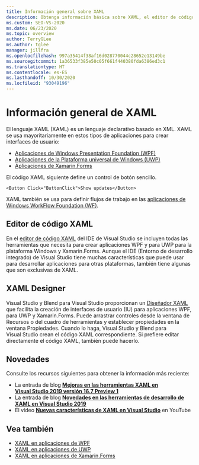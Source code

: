 ```yaml
---
title: Información general sobre XAML
description: Obtenga información básica sobre XAML, el editor de código de XAML y las herramientas de Diseñador XAML en Visual Studio.
ms.custom: SEO-VS-2020
ms.date: 06/23/2020
ms.topic: overview
author: TerryGLee
ms.author: tglee
manager: jillfra
ms.openlocfilehash: 997a35414f38af16d028770044c28652e13149be
ms.sourcegitcommit: 1a36533f385e50c05f661f440380fda6386ed3c1
ms.translationtype: HT
ms.contentlocale: es-ES
ms.lasthandoff: 10/30/2020
ms.locfileid: "93049196"
---
```

# <a name="overview-of-xaml"></a>Información general de XAML

El lenguaje XAML (XAML) es un lenguaje declarativo basado en XML. XAML se usa mayoritariamente en estos tipos de aplicaciones para crear interfaces de usuario:

- [Aplicaciones de Windows Presentation Foundation (WPF)](/dotnet/framework/wpf/advanced/xaml-in-wpf)
- [Aplicaciones de la Plataforma universal de Windows (UWP)](/windows/uwp/xaml-platform/xaml-overview)
- [Aplicaciones de Xamarin.Forms](/xamarin/xamarin-forms/xaml/)

El código XAML siguiente define un control de botón sencillo.

```xaml
<Button Click="ButtonClick">Show updates</Button>
```

XAML también se usa para definir flujos de trabajo en las [aplicaciones de Windows WorkFlow Foundation (WF)](/dotnet/framework/windows-workflow-foundation/serializing-workflows-and-activities-to-and-from-xaml).

## <a name="xaml-code-editor"></a>Editor de código XAML

En el [editor de código XAML](xaml-code-editor.md) del IDE de Visual Studio se incluyen todas las herramientas que necesita para crear aplicaciones WPF y para UWP para la plataforma Windows y Xamarin.Forms. Aunque el IDE (Entorno de desarrollo integrado) de Visual Studio tiene muchas características que puede usar para desarrollar aplicaciones para otras plataformas, también tiene algunas que son exclusivas de XAML.

## <a name="xaml-designer"></a>XAML Designer

Visual Studio y Blend para Visual Studio proporcionan un [Diseñador XAML](creating-a-ui-by-using-xaml-designer-in-visual-studio.md) que facilita la creación de interfaces de usuario (IU) para aplicaciones WPF, para UWP y Xamarin.Forms. Puede arrastrar controles desde la ventana de Recursos o del cuadro de herramientas y establecer propiedades en la ventana Propiedades. Cuando lo haga, Visual Studio y Blend para Visual Studio crean el código XAML correspondiente. Si prefiere editar directamente el código XAML, también puede hacerlo.

## <a name="whats-new"></a>Novedades

Consulte los recursos siguientes para obtener la información más reciente:

- La entrada de blog **[Mejoras en las herramientas XAML en Visual Studio 2019 versión 16.7 Preview 1](https://devblogs.microsoft.com/visualstudio/improvements-to-xaml-tooling-in-visual-studio-2019-version-16-7-preview-1/)**
- La entrada de blog **[Novedades en las herramientas de desarrollo de XAML en Visual Studio 2019](https://devblogs.microsoft.com/visualstudio/whats-new-in-xaml-developer-tools-in-visual-studio-2019-for-wpf-uwp/)**
- El vídeo **[Nuevas características de XAML en Visual Studio](https://youtu.be/yI9OyA4ZM2E)** en YouTube

## <a name="see-also"></a>Vea también

- [XAML en aplicaciones de WPF](/dotnet/framework/wpf/advanced/xaml-in-wpf)
- [XAML en aplicaciones de UWP](/windows/uwp/xaml-platform/xaml-overview)
- [XAML en aplicaciones de Xamarin.Forms](/xamarin/xamarin-forms/xaml/)
